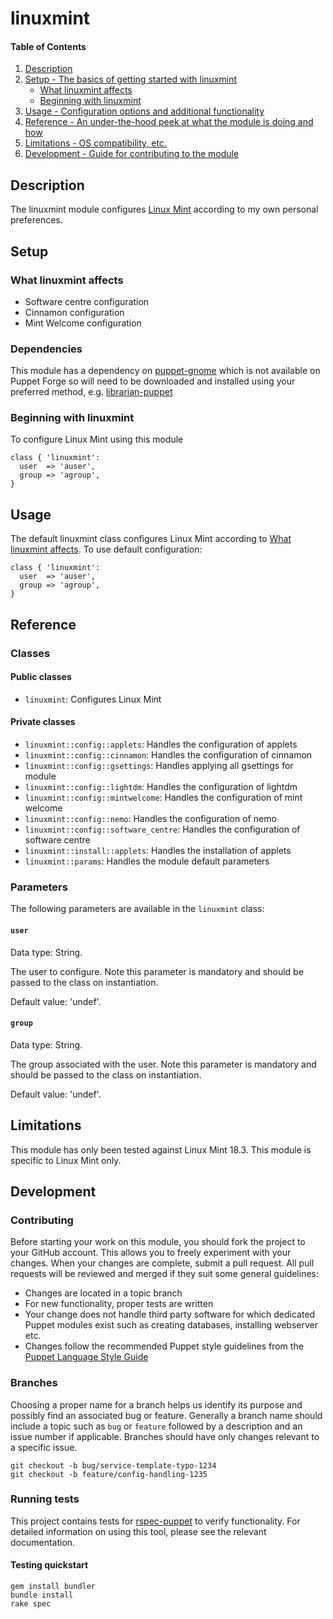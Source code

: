 # linuxmint

#### Table of Contents

1. [Description](#description)
1. [Setup - The basics of getting started with linuxmint](#setup)
    * [What linuxmint affects](#what-linuxmint-affects)
    * [Beginning with linuxmint](#beginning-with-linuxmint)
1. [Usage - Configuration options and additional functionality](#usage)
1. [Reference - An under-the-hood peek at what the module is doing and how](#reference)
1. [Limitations - OS compatibility, etc.](#limitations)
1. [Development - Guide for contributing to the module](#development)

## Description

The linuxmint module configures [Linux Mint](https://www.linuxmint.com/)
according to my own personal preferences.

## Setup

### What linuxmint affects

* Software centre configuration
* Cinnamon configuration
* Mint Welcome configuration

### Dependencies

This module has a dependency on
[puppet-gnome](https://github.com/ajxb/puppet-gnome) which is not available on
Puppet Forge so will need to be downloaded and installed using your preferred
method, e.g. [librarian-puppet](http://librarian-puppet.com/)

### Beginning with linuxmint

To configure Linux Mint using this module

```puppet
class { 'linuxmint':
  user  => 'auser',
  group => 'agroup',
}
```

## Usage

The default linuxmint class configures Linux Mint according to
[What linuxmint affects](#what-linuxmint-affects). To use default configuration:

```puppet
class { 'linuxmint':
  user  => 'auser',
  group => 'agroup',
}
```

## Reference

### Classes

#### Public classes

* `linuxmint`: Configures Linux Mint

#### Private classes

* `linuxmint::config::applets`: Handles the configuration of applets
* `linuxmint::config::cinnamon`: Handles the configuration of cinnamon
* `linuxmint::config::gsettings`: Handles applying all gsettings for module
* `linuxmint::config::lightdm`: Handles the configuration of lightdm
* `linuxmint::config::mintwelcome`: Handles the configuration of mint welcome
* `linuxmint::config::nemo`: Handles the configuration of nemo
* `linuxmint::config::software_centre`: Handles the configuration of software
centre
* `linuxmint::install::applets`: Handles the installation of applets
* `linuxmint::params`: Handles the module default parameters

### Parameters

The following parameters are available in the `linuxmint` class:

#### `user`

Data type: String.

The user to configure. Note this parameter is mandatory and should be passed to
the class on instantiation.

Default value: 'undef'.

#### `group`

Data type: String.

The group associated with the user. Note this parameter is mandatory and should
be passed to the class on instantiation.

Default value: 'undef'.

## Limitations

This module has only been tested against Linux Mint 18.3.  This module is
specific to Linux Mint only.

## Development

### Contributing

Before starting your work on this module, you should fork the project to your
GitHub account. This allows you to freely experiment with your changes. When
your changes are complete, submit a pull request. All pull requests will be
reviewed and merged if they suit some general guidelines:

* Changes are located in a topic branch
* For new functionality, proper tests are written
* Your change does not handle third party software for which dedicated Puppet
modules exist such as creating databases, installing webserver etc.
* Changes follow the recommended Puppet style guidelines from the
[Puppet Language Style Guide](https://docs.puppet.com/puppet/latest/style_guide.html)

### Branches

Choosing a proper name for a branch helps us identify its purpose and possibly
find an associated bug or feature. Generally a branch name should include a
topic such as `bug` or `feature` followed by a description and an issue number
if applicable. Branches should have only changes relevant to a specific issue.

```
git checkout -b bug/service-template-typo-1234
git checkout -b feature/config-handling-1235
```

### Running tests

This project contains tests for [rspec-puppet](http://rspec-puppet.com/) to
verify functionality. For detailed information on using this tool, please see
the relevant documentation.

#### Testing quickstart

```
gem install bundler
bundle install
rake spec
```
